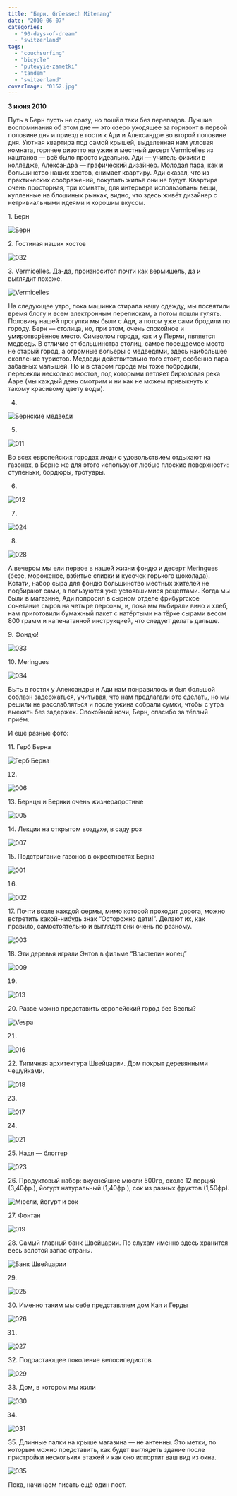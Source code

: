 ```yaml
---
title: "Берн. Grüessech Mitenang"
date: "2010-06-07"
categories: 
  - "90-days-of-dream"
  - "switzerland"
tags: 
  - "couchsurfing"
  - "bicycle"
  - "putevyie-zametki"
  - "tandem"
  - "switzerland"
coverImage: "0152.jpg"
---
```


**3 июня 2010**

Путь в Берн пусть не сразу, но пошёл таки без перепадов. Лучшие воспоминания об этом дне — это озеро уходящее за горизонт в первой половине дня и приезд в гости к Ади и Александре во второй половине дня. Уютная квартира под самой крышей, выделенная нам угловая комната, горячее ризотто на ужин и местный десерт Vermicelles из каштанов — всё было просто идеально. Ади — учитель физики в колледже, Александра — графический дизайнер. Молодая пара, как и большинство наших хостов, снимает квартиру. Ади сказал, что из практических соображений, покупать жильё они не будут. Квартира очень просторная, три комнаты, для интерьера использованы вещи, купленные на блошиных рынках, видно, что здесь живёт дизайнер с нетривиальными идеями и хорошим вкусом.

1\. Берн

![Берн](0152.jpg "Берн")

2\. Гостиная наших хостов

![032](032.jpg "032")

3\. Vermicelles. Да-да, произносится почти как вермишель, да и выглядит похоже.

![Vermicelles](0042.jpg "Vermicelles")

На следующее утро, пока машинка стирала нашу одежду, мы посвятили время блогу и всем электронным перепискам, а потом пошли гулять. Половину нашей прогулки мы были с Ади, а потом уже сами бродили по городу. Берн — столица, но, при этом, очень спокойное и умиротворённое место. Символом города, как и у Перми, является медведь. В отличие от большинства столиц, самое посещаемое место не старый город, а огромные вольеры с медведями, здесь наибольшее скопление туристов. Медведи действительно того стоят, особенно пара забавных малышей. Но и в старом городе мы тоже побродили, пересекли несколько мостов, под которыми петляет бирюзовая река Ааре (мы каждый день смотрим и ни как не можем привыкнуть к такому красивому цвету воды).

4.

![Бернские медведи](0082.jpg "Бернские медведи")

5.

![011](0112.jpg "011")

Во всех европейских городах люди с удовольствием отдыхают на газонах, в Берне же для этого используют любые плоские поверхности: ступеньки, бордюры, тротуары.

6.

![012](0122.jpg "012")

7.

![024](0242.jpg "024")

8.

![028](028.jpg "028")

А вечером мы ели первое в нашей жизни фондю и десерт Meringues (безе, мороженое, взбитые сливки и кусочек горького шоколада). Кстати, набор сыра для фондю большинство местных жителей не подбирают сами, а пользуются уже устоявшимися рецептами. Когда мы были в магазине, Ади попросил в сырном отделе фрибургское сочетание сыров на четыре персоны, и, пока мы выбирали вино и хлеб, нам приготовили бумажный пакет с натёртыми на тёрке сырами весом 800 грамм и напечатанной инструкцией, что следует делать дальше.

9\. Фондю!

![033](033.jpg "033")

10\. Meringues

![034](034.jpg "034")

Быть в гостях у Александры и Ади нам понравилось и был большой соблазн задержаться, учитывая, что нам предлагали это сделать, но мы решили не расслабляться и после ужина собрали сумки, чтобы с утра выехать без задержек. Спокойной ночи, Берн, спасибо за тёплый приём.

И ещё разные фото:

11\. Герб Берна

![Герб Берна](0101.jpg "Герб Берна")

12.

![006](0062.jpg "006")

13\. Бернцы и Бернки очень жизнерадостные

![005](0052.jpg "005")

14\. Лекции на открытом воздухе, в саду роз

![007](0072.jpg "007")

15\. Подстригание газонов в окрестностях Берна

![001](0012.jpg "001")

16.

![002](0022.jpg "002")

17\. Почти возле каждой фермы, мимо которой проходит дорога, можно встретить какой-нибудь знак “Осторожно дети!”. Делают их, как правило, самостоятельно и выглядят они очень по разному.

![003](0032.jpg "003")

18\. Эти деревья играли Энтов в фильме “Властелин колец”

![009](0092.jpg "009")

19.

![013](0134.jpg "013")

20\. Разве можно представить европейский город без Веспы?

![Vespa](0142.jpg "Vespa")

21.

![016](0162.jpg "016")

22\. Типичная архитектура Швейцарии. Дом покрыт деревянными чешуйками.

![018](0182.jpg "018")

23.

![017](0172.jpg "017")

24.

![021](0212.jpg "021")

25\. Надя — блоггер

![023](0232.jpg "023")

26\. Продуктовый набор: вкуснейшие мюсли 500гр, около 12 порций (3,40фр.), йогурт натуральный (1,40фр.), сок из разных фруктов (1,50фр).

![Мюсли, йогурт и сок](0222.jpg "Мюсли, йогурт и сок")

27\. Фонтан

![019](0192.jpg "019")

28\. Самый главный банк Швейцарии. По слухам именно здесь хранится весь золотой запас страны.

![Банк Швейцарии](0202.jpg "Банк Швейцарии")

29.

![025](0252.jpg "025")

30\. Именно таким мы себе представляем дом Кая и Герды

![026](026.jpg "026")

31.

![027](027.jpg "027")

32\. Подрастающее поколение велосипедистов

![029](029.jpg "029")

33\. Дом, в котором мы жили

![030](030.jpg "030")

34.

![031](031.jpg "031")

35\. Длинные палки на крыше магазина — не антенны. Это метки, по которым можно представить, как будет выглядеть здание после пристройки нескольких этажей и как оно испортит ваш вид из окна.

![035](035.jpg "035")

Пока, начинаем писать ещё один пост.
